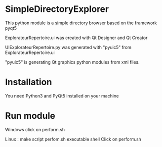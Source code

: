 # SimpleDirectoryExplorer
This python module is a simple directory browser based on the framework pyqt5

ExplorateurRepertoire.ui was created with Qt Designer and Qt Creator

UIExplorateurRepertoire.py was generated with "pyuic5" from ExplorateurRepertoire.ui

"pyuic5" is generating Qt graphics python modules from xml files. 

# Installation

You need Python3 and PyQt5 installed on your machine


# Run module
Windows
click on perform.sh

Linux :
make script perfom.sh executable shell 
Click on perform.sh
